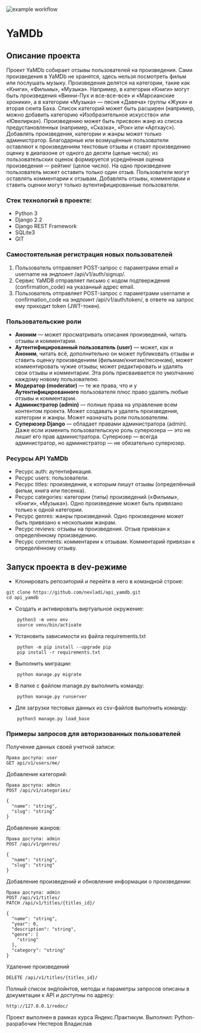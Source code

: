 ![example workflow](https://github.com/nevladi/yamdb_final/actions/workflows/yamdb_workflow.yml/badge.svg)

# YaMDb
## Описание проекта
Проект YaMDb собирает отзывы пользователей на произведения. Сами произведения в 
YaMDb не хранятся, здесь нельзя посмотреть фильм или послушать музыку.
Произведения делятся на категории, такие как «Книги», «Фильмы», «Музыка». Например,
в категории «Книги» могут быть произведения «Винни-Пух и все-все-все» и 
«Марсианские хроники», а в категории «Музыка» — песня «Давеча» группы «Жуки» и вторая
сюита Баха. Список категорий может быть расширен (например, можно добавить категорию
«Изобразительное искусство» или «Ювелирка»).
Произведению может быть присвоен жанр из списка предустановленных 
(например, «Сказка», «Рок» или «Артхаус»).
Добавлять произведения, категории и жанры может только администратор.
Благодарные или возмущённые пользователи оставляют к произведениям текстовые отзывы
и ставят произведению оценку в диапазоне от одного до десяти (целые числа); из 
пользовательских оценок формируется усреднённая оценка произведения — рейтинг (целое число).
На одно произведение пользователь может оставить только один отзыв.
Пользователи могут оставлять комментарии к отзывам.
Добавлять отзывы, комментарии и ставить оценки могут только аутентифицированные пользователи.

### Стек технологий в проекте:
- Python 3 
- Django 2.2
- Django REST Framework
- SQLite3 
- GIT
### Самостоятельная регистрация новых пользователей
1. Пользователь отправляет POST-запрос с параметрами email и username на 
эндпоинт /api/v1/auth/signup/.
2. Сервис YaMDB отправляет письмо с кодом подтверждения (confirmation_code) на указанный адрес email.
3. Пользователь отправляет POST-запрос с параметрами username и confirmation_code на
эндпоинт /api/v1/auth/token/, в ответе на запрос ему приходит token (JWT-токен).

### Пользовательские роли
- **Аноним** — может просматривать описания произведений, читать отзывы и комментарии.
- **Аутентифицированный пользователь (user)** — может, как и **Аноним**, читать всё, 
дополнительно он может публиковать отзывы и ставить оценку произведениям 
(фильмам/книгам/песенкам), может комментировать чужие отзывы; может редактировать 
и удалять свои отзывы и комментарии. Эта роль присваивается по умолчанию 
каждому новому пользователю.
- **Модератор (moderator)** — те же права, что и у **Аутентифицированного** 
пользователя плюс право удалять любые отзывы и комментарии.
- **Администратор (admin)** — полные права на управление всем контентом проекта. 
Может создавать и удалять произведения, категории и жанры. Может назначать 
роли пользователям.
- **Суперюзер Django** — обладает правами администратора (admin). Даже если 
изменить пользовательскую роль суперюзера — это не лишит его прав администратора. 
Суперюзер — всегда администратор, но администратор — не обязательно суперюзер.

### Ресурсы API YaMDb
- Ресурс auth: аутентификация.
- Ресурс users: пользователи.
- Ресурс titles: произведения, к которым пишут отзывы (определённый фильм, книга или песенка).
- Ресурс categories: категории (типы) произведений («Фильмы», «Книги», «Музыка»). Одно 
произведение может быть привязано только к одной категории.
- Ресурс genres: жанры произведений. Одно произведение может быть привязано к нескольким жанрам.
- Ресурс reviews: отзывы на произведения. Отзыв привязан к определённому произведению.
- Ресурс comments: комментарии к отзывам. Комментарий привязан к определённому отзыву.


## Запуск проекта в dev-режиме

- Клонировать репозиторий и перейти в него в командной строке:
```
git clone https://github.com/nevladi/api_yamdb.git 
cd api_yamdb
```

- Cоздать и активировать виртуальное окружение:
```
    python3 -m venv env
    source venv/bin/activate
```
- Установить зависимости из файла requirements.txt
```
    python -m pip install --upgrade pip
    pip install -r requirements.txt
```
- Выполнить миграции:
```
    python manage.py migrate
```

- В папке с файлом manage.py выполнить команду:
```
    python manage.py runserver
```
- Для загрузки тестовых данных из csv-файлов выполнить команду:
```
    python3 manage.py load_base
```
### Примеры запросов для авторизованных пользователей
 Получение данных своей учетной записи:
```
Права доступа: user
GET api/v1/users/me/
```
Добавление категорий:
```
Права доступа: admin
POST /api/v1/categories/

{
  "name": "string",
  "slug": "string"
}
```
Добавление жанров:
```
Права доступа: admin
POST /api/v1/genres/

{
  "name": "string",
  "slug": "string"
}
```
Добавление произведений и обновление информации о произведении:
```
Права доступа: admin
POST /api/v1/titles/
PATCH /api/v1/titles/{titles_id}/

{
  "name": "string",
  "year": 0,
  "description": "string",
  "genre": [
    "string"
  ],
  "category": "string"
}
```
Удаление произведений
```
DELETE /api/v1/titles/{titles_id}/
```
Полный список эндпойнтов, методы и параметры запросов описаны в докуметации
к API и доступны по адресу:
```
http://127.0.0.1/redoc/
```
Проект выполнен в рамках курса Яндекс.Практикум.
Выполнил: Python-разрабочик Нестеров Владислав
